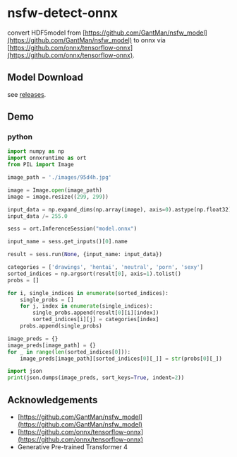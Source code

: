 # nsfw-detect-onnx

convert HDF5model from [https://github.com/GantMan/nsfw_model](https://github.com/GantMan/nsfw_model) to onnx via [https://github.com/onnx/tensorflow-onnx](https://github.com/onnx/tensorflow-onnx).

## Model Download

see [releases](https://github.com/iola1999/nsfw-detect-onnx/releases).

## Demo

### python

```py
import numpy as np
import onnxruntime as ort
from PIL import Image

image_path = './images/95d4h.jpg'

image = Image.open(image_path)
image = image.resize((299, 299))

input_data = np.expand_dims(np.array(image), axis=0).astype(np.float32)
input_data /= 255.0

sess = ort.InferenceSession("model.onnx")

input_name = sess.get_inputs()[0].name

result = sess.run(None, {input_name: input_data})

categories = ['drawings', 'hentai', 'neutral', 'porn', 'sexy']
sorted_indices = np.argsort(result[0], axis=1).tolist()
probs = []

for i, single_indices in enumerate(sorted_indices):
    single_probs = []
    for j, index in enumerate(single_indices):
        single_probs.append(result[0][i][index])
        sorted_indices[i][j] = categories[index]
    probs.append(single_probs)

image_preds = {}
image_preds[image_path] = {}
for _ in range(len(sorted_indices[0])):
    image_preds[image_path][sorted_indices[0][_]] = str(probs[0][_])

import json
print(json.dumps(image_preds, sort_keys=True, indent=2))
```

## Acknowledgements

+ [https://github.com/GantMan/nsfw_model](https://github.com/GantMan/nsfw_model)
+ [https://github.com/onnx/tensorflow-onnx](https://github.com/onnx/tensorflow-onnx)
+ Generative Pre-trained Transformer 4
